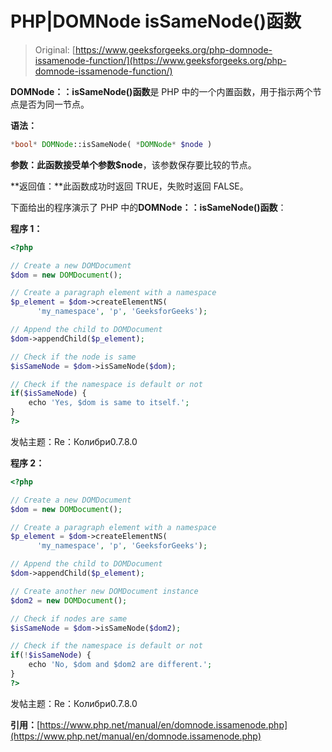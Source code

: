 # PHP|DOMNode isSameNode()函数

> Original: [https://www.geeksforgeeks.org/php-domnode-issamenode-function/](https://www.geeksforgeeks.org/php-domnode-issamenode-function/)

**DOMNode：：isSameNode()函数**是 PHP 中的一个内置函数，用于指示两个节点是否为同一节点。

**语法：**

```php
*bool* DOMNode::isSameNode( *DOMNode* $node )
```

**参数：**此函数接受单个参数**$node**，该参数保存要比较的节点。

**返回值：**此函数成功时返回 TRUE，失败时返回 FALSE。

下面给出的程序演示了 PHP 中的**DOMNode：：isSameNode()函数**：

**程序 1：**

```php
<?php

// Create a new DOMDocument
$dom = new DOMDocument();

// Create a paragraph element with a namespace
$p_element = $dom->createElementNS(
      'my_namespace', 'p', 'GeeksforGeeks');

// Append the child to DOMDocument
$dom->appendChild($p_element);

// Check if the node is same
$isSameNode = $dom->isSameNode($dom);

// Check if the namespace is default or not
if($isSameNode) {
    echo 'Yes, $dom is same to itself.';
}
?>
```

发帖主题：Re：Колибри0.7.8.0

**程序 2：**

```php
<?php

// Create a new DOMDocument
$dom = new DOMDocument();

// Create a paragraph element with a namespace
$p_element = $dom->createElementNS(
      'my_namespace', 'p', 'GeeksforGeeks');

// Append the child to DOMDocument
$dom->appendChild($p_element);

// Create another new DOMDocument instance
$dom2 = new DOMDocument();

// Check if nodes are same
$isSameNode = $dom->isSameNode($dom2);

// Check if the namespace is default or not
if(!$isSameNode) {
    echo 'No, $dom and $dom2 are different.';
}
?>
```

发帖主题：Re：Колибри0.7.8.0

**引用：**[https://www.php.net/manual/en/domnode.issamenode.php](https://www.php.net/manual/en/domnode.issamenode.php)